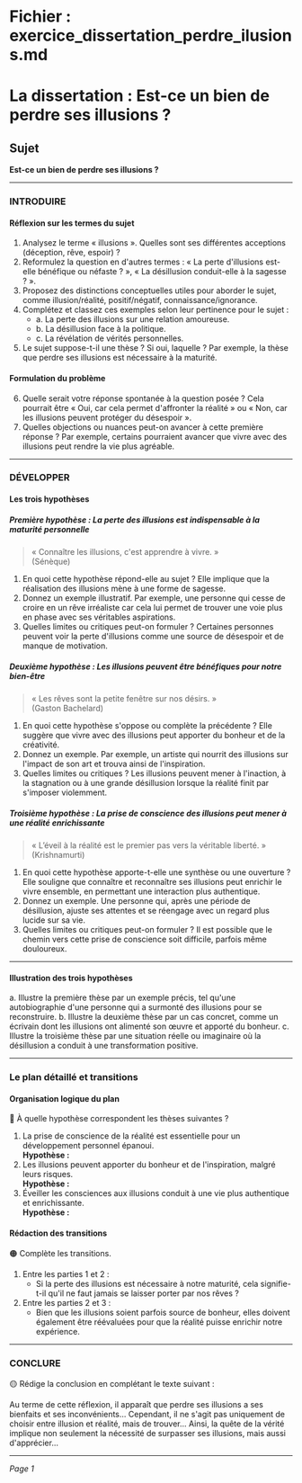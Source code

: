 # Fichier : exercice_dissertation_perdre_ilusions.md

# La dissertation : Est-ce un bien de perdre ses illusions ?

## Sujet
**Est-ce un bien de perdre ses illusions ?**

---

### INTRODUIRE

#### Réflexion sur les termes du sujet

1. Analysez le terme « illusions ». Quelles sont ses différentes acceptions (déception, rêve, espoir) ?
2. Reformulez la question en d'autres termes : « La perte d'illusions est-elle bénéfique ou néfaste ? », « La désillusion conduit-elle à la sagesse ? ».
3. Proposez des distinctions conceptuelles utiles pour aborder le sujet, comme illusion/réalité, positif/négatif, connaissance/ignorance.
4. Complétez et classez ces exemples selon leur pertinence pour le sujet :
   - a. La perte des illusions sur une relation amoureuse.
   - b. La désillusion face à la politique.
   - c. La révélation de vérités personnelles.
5. Le sujet suppose-t-il une thèse ? Si oui, laquelle ? Par exemple, la thèse que perdre ses illusions est nécessaire à la maturité.

#### Formulation du problème

6. Quelle serait votre réponse spontanée à la question posée ? Cela pourrait être « Oui, car cela permet d'affronter la réalité » ou « Non, car les illusions peuvent protéger du désespoir ».
7. Quelles objections ou nuances peut-on avancer à cette première réponse ? Par exemple, certains pourraient avancer que vivre avec des illusions peut rendre la vie plus agréable.

---

### DÉVELOPPER

#### Les trois hypothèses

##### Première hypothèse : La perte des illusions est indispensable à la maturité personnelle

> « Connaître les illusions, c'est apprendre à vivre. »  
> (Sénèque)

1. En quoi cette hypothèse répond-elle au sujet ? Elle implique que la réalisation des illusions mène à une forme de sagesse.
2. Donnez un exemple illustratif. Par exemple, une personne qui cesse de croire en un rêve irréaliste car cela lui permet de trouver une voie plus en phase avec ses véritables aspirations.
3. Quelles limites ou critiques peut-on formuler ? Certaines personnes peuvent voir la perte d'illusions comme une source de désespoir et de manque de motivation.

##### Deuxième hypothèse : Les illusions peuvent être bénéfiques pour notre bien-être

> « Les rêves sont la petite fenêtre sur nos désirs. »  
> (Gaston Bachelard)

1. En quoi cette hypothèse s'oppose ou complète la précédente ? Elle suggère que vivre avec des illusions peut apporter du bonheur et de la créativité.
2. Donnez un exemple. Par exemple, un artiste qui nourrit des illusions sur l'impact de son art et trouva ainsi de l'inspiration.
3. Quelles limites ou critiques ? Les illusions peuvent mener à l'inaction, à la stagnation ou à une grande désillusion lorsque la réalité finit par s'imposer violemment.

##### Troisième hypothèse : La prise de conscience des illusions peut mener à une réalité enrichissante

> « L’éveil à la réalité est le premier pas vers la véritable liberté. »  
> (Krishnamurti)

1. En quoi cette hypothèse apporte-t-elle une synthèse ou une ouverture ? Elle souligne que connaître et reconnaître ses illusions peut enrichir le vivre ensemble, en permettant une interaction plus authentique.
2. Donnez un exemple. Une personne qui, après une période de désillusion, ajuste ses attentes et se réengage avec un regard plus lucide sur sa vie.
3. Quelles limites ou critiques peut-on formuler ? Il est possible que le chemin vers cette prise de conscience soit difficile, parfois même douloureux.

---

#### Illustration des trois hypothèses

a. Illustre la première thèse par un exemple précis, tel qu'une autobiographie d'une personne qui a surmonté des illusions pour se reconstruire.
b. Illustre la deuxième thèse par un cas concret, comme un écrivain dont les illusions ont alimenté son œuvre et apporté du bonheur.
c. Illustre la troisième thèse par une situation réelle ou imaginaire où la désillusion a conduit à une transformation positive.

---

### Le plan détaillé et transitions

#### Organisation logique du plan

🔴 À quelle hypothèse correspondent les thèses suivantes ?

1. La prise de conscience de la réalité est essentielle pour un développement personnel épanoui.  
   **Hypothèse :**
2. Les illusions peuvent apporter du bonheur et de l'inspiration, malgré leurs risques.  
   **Hypothèse :**
3. Éveiller les consciences aux illusions conduit à une vie plus authentique et enrichissante.  
   **Hypothèse :**

#### Rédaction des transitions

🟠 Complète les transitions.

1. Entre les parties 1 et 2 :  
   - Si la perte des illusions est nécessaire à notre maturité, cela signifie-t-il qu'il ne faut jamais se laisser porter par nos rêves ?
2. Entre les parties 2 et 3 :  
   - Bien que les illusions soient parfois source de bonheur, elles doivent également être réévaluées pour que la réalité puisse enrichir notre expérience.

---

### CONCLURE

🟡 Rédige la conclusion en complétant le texte suivant :

Au terme de cette réflexion, il apparaît que perdre ses illusions a ses bienfaits et ses inconvénients... Cependant, il ne s'agit pas uniquement de choisir entre illusion et réalité, mais de trouver... Ainsi, la quête de la vérité implique non seulement la nécessité de surpasser ses illusions, mais aussi d'apprécier... 

--- 

*Page 1*